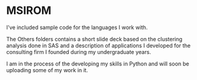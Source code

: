 MSIROM
======

I've included sample code for the languages I work with. 

The Others folders contains a short slide deck based on the clustering analysis done in SAS and a description of applications I developed for the consulting firm I founded during my undergraduate years.  

I am in the process of the developing my skills in Python and will soon be uploading some of my work in it.
